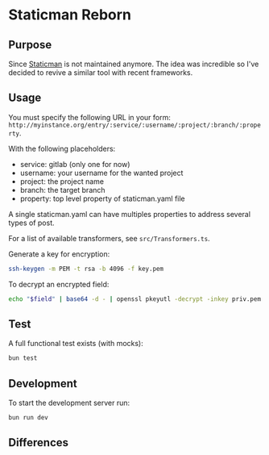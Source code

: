 # Staticman Reborn

## Purpose

Since [Staticman](https://staticman.net/) is not maintained anymore. The idea was incredible so I've decided to revive a similar tool with recent frameworks.

## Usage

You must specify the following URL in your form: `http://myinstance.org/entry/:service/:username/:project/:branch/:property`.

With the following placeholders:

- service: gitlab (only one for now)
- username: your username for the wanted project
- project: the project name
- branch: the target branch
- property: top level property of staticman.yaml file

A single staticman.yaml can have multiples properties to address several types of post.

For a list of available transformers, see `src/Transformers.ts`.

Generate a key for encryption:

```bash
ssh-keygen -m PEM -t rsa -b 4096 -f key.pem
```

To decrypt an encrypted field:

```bash
echo "$field" | base64 -d - | openssl pkeyutl -decrypt -inkey priv.pem -pkeyopt rsa_padding_mode:oaep -in -
```

## Test

A full functional test exists (with mocks):

```bash
bun test
```

## Development

To start the development server run:

```bash
bun run dev
```

## Differences
